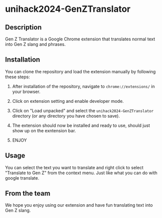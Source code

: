 # unihack2024-GenZTranslator

## Description
Gen Z Translator is a Google Chrome extension that translates normal text into Gen Z slang and phrases. 

## Installation

You can clone the repository and load the extension manually by following these steps: 

1. After installation of the repository, navigate to `chrome://extensions/` in your browser.

2. Click on extension setting and enable developer mode.

3. Click on "Load unpacked" and select the `unihack2024-GenZTranslator` directory (or any directory you have chosen to save).

4. The extension should now be installed and ready to use, should just show up on the exntension bar. 

5. ENJOY 

## Usage

You can select the text you want to translate and right click to select "Translate to Gen Z" from the context menu. Just like what you can do with google translate. 

## From the team 
We hope you enjoy using our extension and have fun translating text into Gen Z slang.




